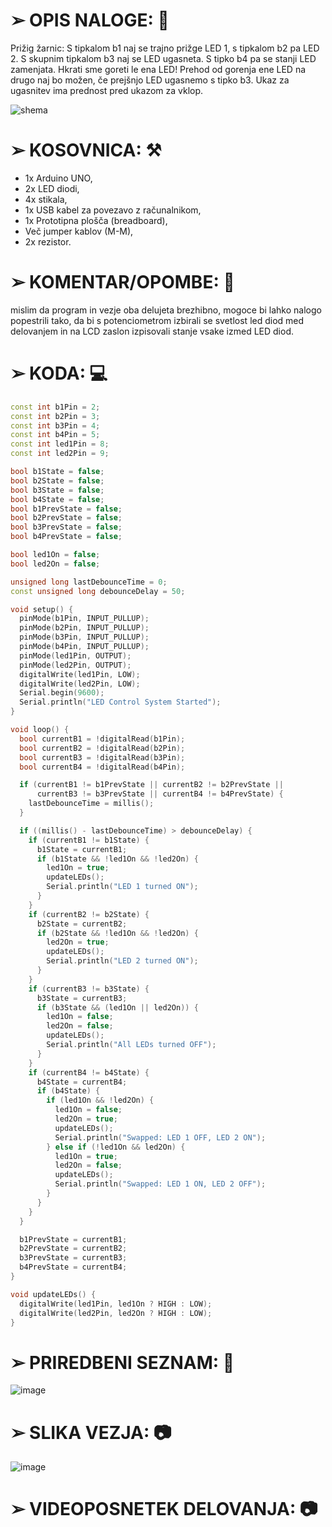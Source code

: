 # ➢  OPIS NALOGE: 📰

Prižig žarnic: S tipkalom b1 naj se trajno prižge LED 1, s tipkalom b2 pa LED 2. S skupnim tipkalom b3 naj se LED ugasneta. S tipko b4 pa se stanji LED zamenjata. Hkrati sme goreti le ena LED! Prehod od gorenja ene LED na drugo naj bo možen, če prejšnjo LED ugasnemo s tipko b3. Ukaz za ugasnitev ima prednost pred     ukazom za vklop.

![shema](https://github.com/user-attachments/assets/ff75d279-2e04-4d8d-a4fa-82703b2a36ec)


# ➢  KOSOVNICA: ⚒️
  - 1x Arduino UNO,
  - 2x LED diodi,
  - 4x stikala,
  - 1x USB kabel za povezavo z računalnikom,
  - 1x Prototipna plošča (breadboard),
  - Več jumper kablov (M-M),
  - 2x rezistor.


# ➢  KOMENTAR/OPOMBE: 📝
mislim da program in vezje oba delujeta brezhibno, mogoce bi lahko nalogo popestrili tako, da bi s potenciometrom izbirali se svetlost led diod med delovanjem in na LCD zaslon izpisovali stanje vsake izmed LED diod.

# ➢  KODA: 💻

```cpp
const int b1Pin = 2;     
const int b2Pin = 3;    
const int b3Pin = 4;     
const int b4Pin = 5;     
const int led1Pin = 8;   
const int led2Pin = 9;   

bool b1State = false;
bool b2State = false;
bool b3State = false;
bool b4State = false;
bool b1PrevState = false;
bool b2PrevState = false;
bool b3PrevState = false;
bool b4PrevState = false;

bool led1On = false;
bool led2On = false;

unsigned long lastDebounceTime = 0;
const unsigned long debounceDelay = 50; 

void setup() {
  pinMode(b1Pin, INPUT_PULLUP);
  pinMode(b2Pin, INPUT_PULLUP);
  pinMode(b3Pin, INPUT_PULLUP);
  pinMode(b4Pin, INPUT_PULLUP);
  pinMode(led1Pin, OUTPUT);
  pinMode(led2Pin, OUTPUT);
  digitalWrite(led1Pin, LOW);
  digitalWrite(led2Pin, LOW);
  Serial.begin(9600);
  Serial.println("LED Control System Started");
}

void loop() {
  bool currentB1 = !digitalRead(b1Pin);
  bool currentB2 = !digitalRead(b2Pin);
  bool currentB3 = !digitalRead(b3Pin);
  bool currentB4 = !digitalRead(b4Pin);

  if (currentB1 != b1PrevState || currentB2 != b2PrevState || 
      currentB3 != b3PrevState || currentB4 != b4PrevState) {
    lastDebounceTime = millis();
  }

  if ((millis() - lastDebounceTime) > debounceDelay) {
    if (currentB1 != b1State) {
      b1State = currentB1;
      if (b1State && !led1On && !led2On) {
        led1On = true;
        updateLEDs();
        Serial.println("LED 1 turned ON");
      }
    }
    if (currentB2 != b2State) {
      b2State = currentB2;
      if (b2State && !led1On && !led2On) {
        led2On = true;
        updateLEDs();
        Serial.println("LED 2 turned ON");
      }
    }
    if (currentB3 != b3State) {
      b3State = currentB3;
      if (b3State && (led1On || led2On)) {
        led1On = false;
        led2On = false;
        updateLEDs();
        Serial.println("All LEDs turned OFF");
      }
    }
    if (currentB4 != b4State) {
      b4State = currentB4;
      if (b4State) {
        if (led1On && !led2On) {
          led1On = false;
          led2On = true;
          updateLEDs();
          Serial.println("Swapped: LED 1 OFF, LED 2 ON");
        } else if (!led1On && led2On) {
          led1On = true;
          led2On = false;
          updateLEDs();
          Serial.println("Swapped: LED 1 ON, LED 2 OFF");
        }
      }
    }
  }

  b1PrevState = currentB1;
  b2PrevState = currentB2;
  b3PrevState = currentB3;
  b4PrevState = currentB4;
}

void updateLEDs() {
  digitalWrite(led1Pin, led1On ? HIGH : LOW);
  digitalWrite(led2Pin, led2On ? HIGH : LOW);
}


```

# ➢ PRIREDBENI SEZNAM: 📝
![image](https://github.com/user-attachments/assets/42eb627b-963e-41ce-a7f7-b1df971b82c7)


# ➢  SLIKA VEZJA: 📷
![image](https://github.com/user-attachments/assets/813b51c4-fa35-4490-8286-36aeba7e15fc)


# ➢  VIDEOPOSNETEK DELOVANJA: 📷





    
